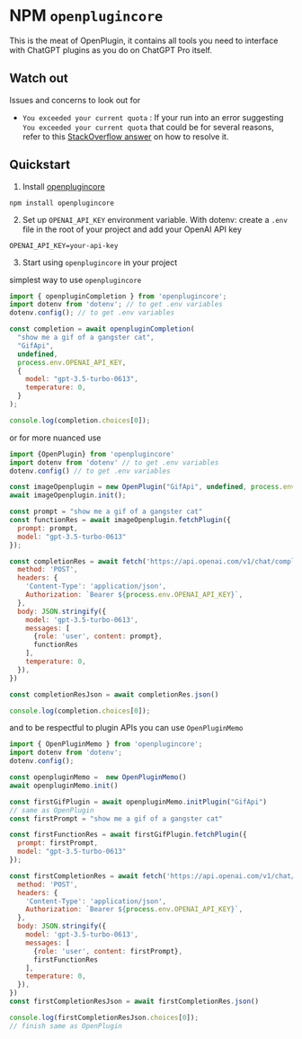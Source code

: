 # NPM `openplugincore`
This is the meat of OpenPlugin, it contains all tools you need to interface with ChatGPT plugins as you do on ChatGPT Pro itself.

## Watch out
Issues and concerns to look out for
- `You exceeded your current quota` : If your run into an error suggesting `You exceeded your current quota` that could be for several reasons, refer to this [StackOverflow answer](https://stackoverflow.com/a/75898717/9622142) on how to resolve it.

## Quickstart
1. Install [openplugincore](https://www.npmjs.com/package/openplugincore)
```shell
npm install openplugincore
```
2. Set up `OPENAI_API_KEY` environment variable. With dotenv: create a `.env` file in the root of your project and add your OpenAI API key
```shell
OPENAI_API_KEY=your-api-key
```
3. Start using `openplugincore` in your project

simplest way to use `openplugincore`
```js
import { openpluginCompletion } from 'openplugincore';
import dotenv from 'dotenv'; // to get .env variables
dotenv.config(); // to get .env variables

const completion = await openpluginCompletion(
  "show me a gif of a gangster cat",
  "GifApi",
  undefined,
  process.env.OPENAI_API_KEY,
  {
    model: "gpt-3.5-turbo-0613",
    temperature: 0,
  }
);

console.log(completion.choices[0]);
```
or for more nuanced use
```js
import {OpenPlugin} from 'openplugincore'
import dotenv from 'dotenv' // to get .env variables
dotenv.config() // to get .env variables

const imageOpenplugin = new OpenPlugin("GifApi", undefined, process.env.OPENAI_API_KEY);
await imageOpenplugin.init();

const prompt = "show me a gif of a gangster cat"
const functionRes = await imageOpenplugin.fetchPlugin({
  prompt: prompt,
  model: "gpt-3.5-turbo-0613"
});

const completionRes = await fetch('https://api.openai.com/v1/chat/completions', {
  method: 'POST',
  headers: {
    'Content-Type': 'application/json',
    Authorization: `Bearer ${process.env.OPENAI_API_KEY}`,
  },
  body: JSON.stringify({
    model: 'gpt-3.5-turbo-0613',
    messages: [
      {role: 'user', content: prompt},
      functionRes
    ],
    temperature: 0,
  }),
})

const completionResJson = await completionRes.json()

console.log(completion.choices[0]);
```
and to be respectful to plugin APIs you can use `OpenPluginMemo`
```js
import { OpenPluginMemo } from 'openplugincore';
import dotenv from 'dotenv';
dotenv.config();

const openpluginMemo =  new OpenPluginMemo()
await openpluginMemo.init()

const firstGifPlugin = await openpluginMemo.initPlugin("GifApi")
// same as OpenPlugin
const firstPrompt = "show me a gif of a gangster cat"

const firstFunctionRes = await firstGifPlugin.fetchPlugin({
  prompt: firstPrompt,
  model: "gpt-3.5-turbo-0613"
});

const firstCompletionRes = await fetch('https://api.openai.com/v1/chat/completions', {
  method: 'POST',
  headers: {
    'Content-Type': 'application/json',
    Authorization: `Bearer ${process.env.OPENAI_API_KEY}`,
  },
  body: JSON.stringify({
    model: 'gpt-3.5-turbo-0613',
    messages: [
      {role: 'user', content: firstPrompt},
      firstFunctionRes
    ],
    temperature: 0,
  }),
})
const firstCompletionResJson = await firstCompletionRes.json()

console.log(firstCompletionResJson.choices[0]);
// finish same as OpenPlugin
```